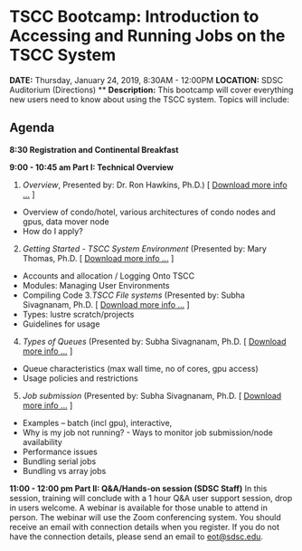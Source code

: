 # TSCC Bootcamp: Introduction to Accessing and Running Jobs on the TSCC System
**DATE:**        Thursday, January 24, 2019, 8:30AM - 12:00PM
**LOCATION:**    SDSC Auditorium (Directions)
**
**Description:** This bootcamp will cover everything new users need to know about using the TSCC system. Topics will include:

## Agenda
**8:30  Registration and Continental Breakfast**

**9:00 - 10:45 am   Part I: Technical Overview**

1. _Overview_,  Presented by: Dr. Ron Hawkins, Ph.D.) [ [ Download more info ...](tscc_overview) ]
* Overview of condo/hotel, various architectures of condo nodes and gpus, data mover node
* How do I apply?
2. _Getting Started - TSCC System Environment_ (Presented by: Mary Thomas, Ph.D.  [ [ Download more info ...](tscc_getting_started) ]
* Accounts and allocation / Logging Onto TSCC
* Modules: Managing User Environments
* Compiling Code
3._TSCC File systems_ (Presented by: Subha Sivagnanam, Ph.D. [ [ Download more info ...](tscc_file_systems) ]
* Types: lustre scratch/projects
* Guidelines for usage 
4. _Types of Queues_  (Presented by: Subha Sivagnanam, Ph.D. [ [ Download more info ...](tscc_queue_types) ]
* Queue characteristics (max wall time, no of cores, gpu access)
* Usage policies and restrictions
5. _Job submission_ (Presented by: Subha Sivagnanam, Ph.D. [ [ Download more info ...](tscc_job_submission) ]
* Examples – batch (incl gpu), interactive,
* Why is my job not running? - Ways to monitor job submission/node availability 
* Performance issues
* Bundling serial jobs
* Bundling vs array jobs

**11:00 - 12:00 pm     Part II: Q&A/Hands-on session (SDSC Staff)**
In this session, training will conclude with a 1 hour Q&A user support session, drop in users welcome. A webinar is available for those unable to attend in person. The webinar will use the Zoom conferencing system. You should receive an email with connection details when you register. If you do not have the connection details, please send an email to eot@sdsc.edu.

